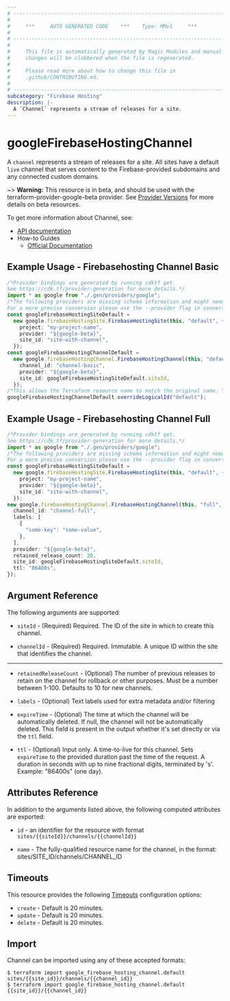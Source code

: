 ```yaml
---
# ----------------------------------------------------------------------------
#
#     ***     AUTO GENERATED CODE    ***    Type: MMv1     ***
#
# ----------------------------------------------------------------------------
#
#     This file is automatically generated by Magic Modules and manual
#     changes will be clobbered when the file is regenerated.
#
#     Please read more about how to change this file in
#     .github/CONTRIBUTING.md.
#
# ----------------------------------------------------------------------------
subcategory: "Firebase Hosting"
description: |-
  A `Channel` represents a stream of releases for a site.
---
```


# googleFirebaseHostingChannel

A `channel` represents a stream of releases for a site. All sites have a default
`live` channel that serves content to the Firebase-provided subdomains and any
connected custom domains.

\~> **Warning:** This resource is in beta, and should be used with the terraform-provider-google-beta provider.
See [Provider Versions](https://terraform.io/docs/providers/google/guides/provider_versions.html) for more details on beta resources.

To get more information about Channel, see:

* [API documentation](https://firebase.google.com/docs/reference/hosting/rest/v1beta1/sites.channels)
* How-to Guides
  * [Official Documentation](https://firebase.google.com/docs/hosting)

## Example Usage - Firebasehosting Channel Basic

```typescript
/*Provider bindings are generated by running cdktf get.
See https://cdk.tf/provider-generation for more details.*/
import * as google from "./.gen/providers/google";
/*The following providers are missing schema information and might need manual adjustments to synthesize correctly: google.
For a more precise conversion please use the --provider flag in convert.*/
const googleFirebaseHostingSiteDefault =
  new google.firebaseHostingSite.FirebaseHostingSite(this, "default", {
    project: "my-project-name",
    provider: "${google-beta}",
    site_id: "site-with-channel",
  });
const googleFirebaseHostingChannelDefault =
  new google.firebaseHostingChannel.FirebaseHostingChannel(this, "default_1", {
    channel_id: "channel-basic",
    provider: "${google-beta}",
    site_id: googleFirebaseHostingSiteDefault.siteId,
  });
/*This allows the Terraform resource name to match the original name. You can remove the call if you don't need them to match.*/
googleFirebaseHostingChannelDefault.overrideLogicalId("default");

```

## Example Usage - Firebasehosting Channel Full

```typescript
/*Provider bindings are generated by running cdktf get.
See https://cdk.tf/provider-generation for more details.*/
import * as google from "./.gen/providers/google";
/*The following providers are missing schema information and might need manual adjustments to synthesize correctly: google.
For a more precise conversion please use the --provider flag in convert.*/
const googleFirebaseHostingSiteDefault =
  new google.firebaseHostingSite.FirebaseHostingSite(this, "default", {
    project: "my-project-name",
    provider: "${google-beta}",
    site_id: "site-with-channel",
  });
new google.firebaseHostingChannel.FirebaseHostingChannel(this, "full", {
  channel_id: "channel-full",
  labels: [
    {
      "some-key": "some-value",
    },
  ],
  provider: "${google-beta}",
  retained_release_count: 20,
  site_id: googleFirebaseHostingSiteDefault.siteId,
  ttl: "86400s",
});

```

## Argument Reference

The following arguments are supported:

*   `siteId` -
    (Required)
    Required. The ID of the site in which to create this channel.

*   `channelId` -
    (Required)
    Required. Immutable. A unique ID within the site that identifies the channel.

***

*   `retainedReleaseCount` -
    (Optional)
    The number of previous releases to retain on the channel for rollback or other
    purposes. Must be a number between 1-100. Defaults to 10 for new channels.

*   `labels` -
    (Optional)
    Text labels used for extra metadata and/or filtering

*   `expireTime` -
    (Optional)
    The time at which the channel will be automatically deleted. If null, the channel
    will not be automatically deleted. This field is present in the output whether it's
    set directly or via the `ttl` field.

*   `ttl` -
    (Optional)
    Input only. A time-to-live for this channel. Sets `expireTime` to the provided
    duration past the time of the request. A duration in seconds with up to nine fractional
    digits, terminated by 's'. Example: "86400s" (one day).

## Attributes Reference

In addition to the arguments listed above, the following computed attributes are exported:

*   `id` - an identifier for the resource with format `sites/{{siteId}}/channels/{{channelId}}`

*   `name` -
    The fully-qualified resource name for the channel, in the format:
    sites/SITE\_ID/channels/CHANNEL\_ID

## Timeouts

This resource provides the following
[Timeouts](https://developer.hashicorp.com/terraform/plugin/sdkv2/resources/retries-and-customizable-timeouts) configuration options:

* `create` - Default is 20 minutes.
* `update` - Default is 20 minutes.
* `delete` - Default is 20 minutes.

## Import

Channel can be imported using any of these accepted formats:

```console
$ terraform import google_firebase_hosting_channel.default sites/{{site_id}}/channels/{{channel_id}}
$ terraform import google_firebase_hosting_channel.default {{site_id}}/{{channel_id}}
```
